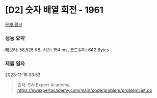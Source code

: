 # [D2] 숫자 배열 회전 - 1961 

[문제 링크](https://swexpertacademy.com/main/code/problem/problemDetail.do?contestProbId=AV5Pq-OKAVYDFAUq) 

### 성능 요약

메모리: 58,528 KB, 시간: 154 ms, 코드길이: 642 Bytes

### 제출 일자

2023-11-15 03:53



> 출처: SW Expert Academy, https://swexpertacademy.com/main/code/problem/problemList.do